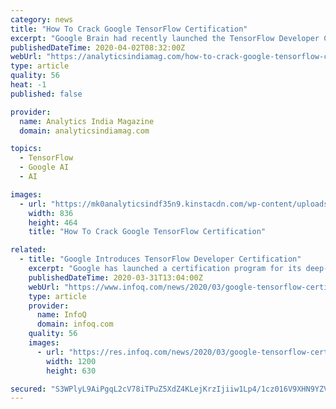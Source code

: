 ```yaml
---
category: news
title: "How To Crack Google TensorFlow Certification"
excerpt: "Google Brain had recently launched the TensorFlow Developer Certificate program which would enable machine learning (ML) enthusiasts to demonstrate their skills in using TensorFlow to solve deep learning and ML problems. According to the blog post, the goal of this certificate is to provide them with the opportunity to showcase their expertise ..."
publishedDateTime: 2020-04-02T08:32:00Z
webUrl: "https://analyticsindiamag.com/how-to-crack-google-tensorflow-certification/"
type: article
quality: 56
heat: -1
published: false

provider:
  name: Analytics India Magazine
  domain: analyticsindiamag.com

topics:
  - TensorFlow
  - Google AI
  - AI

images:
  - url: "https://mk0analyticsindf35n9.kinstacdn.com/wp-content/uploads/2020/04/aim_tf.png"
    width: 836
    height: 464
    title: "How To Crack Google TensorFlow Certification"

related:
  - title: "Google Introduces TensorFlow Developer Certification"
    excerpt: "Google has launched a certification program for its deep-learning framework TensorFlow. The certification exam is administered using a PyCharm IDE plugin, and candidates who pass can be listed in Google's world-wide Certification Directory. The new certification was announced in a blog post by TensorFlow program manager Alina Shinkarsky."
    publishedDateTime: 2020-03-31T13:04:00Z
    webUrl: "https://www.infoq.com/news/2020/03/google-tensorflow-certification/"
    type: article
    provider:
      name: InfoQ
      domain: infoq.com
    quality: 56
    images:
      - url: "https://res.infoq.com/news/2020/03/google-tensorflow-certification/en/headerimage/google-tensorflow-certification-1585493923410.jpg"
        width: 1200
        height: 630

secured: "S3WPlyL9AiPgqL2cV78iTPuZ5XdZ4KLejKrzIjiiw1Lp4/1cz016V9XHN9YZVGRJMQaDEv/ejgdU3PSEUTouw1/tXauv/hOWajZQG8b97ClHsOk76agfz+dq6QaZ26Nz1JDo/AEquKvrt17WsuqnHjQelMq0HYAEmY21SAvSDhRUt5l/c9Juj4XZSGWiF3miv9PGOt7vijMgsEaelIQB9eGpWRuxb0FLrucUHjFNrD6nMrIrCy+nt+eyunWwiqrZVDyQwVA07Va+pTPx1KpRgUpGiLyb/zfO01vocaI6OrmZ5lGH7THWlZxYXdku/I0rLtU36N71t9TMhzHr1tANn2BP2PkZ9/KlnGh9ZNR/aDBcvL9KhQEWn5o7AzOVsQ5YMyEJofapIA+BqjVuv/zB1Dz/FKzYfqjsmYA1Dm0DdoDfTLNapy9iLZKUWT8vRgfOHVsdR7DqB4TXUJLs561a+hPySM/3VJTvKjqKPVdog2c=;p0h1uqVJ30OOwQUT5MveVQ=="
---
```


